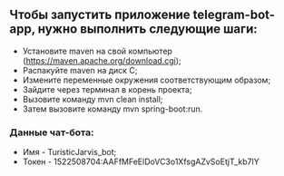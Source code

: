 ## Чтобы запустить приложение telegram-bot-app, нужно выполнить следующие шаги:

- Установите maven на свой компьютер (https://maven.apache.org/download.cgi); 
- Распакуйте maven на диск С;
- Измените переменные окружения соответствующим образом;
- Зайдите через терминал в корень проекта;
- Вызовите команду mvn clean install;
- Затем вызовите команду mvn spring-boot:run.

### Данные чат-бота:

- Имя - TuristicJarvis_bot;
- Токен - 1522508704:AAFfMFeElDoVC3o1XfsgAZvSoEtjT_kb7lY

